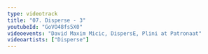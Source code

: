 ```yaml
---
type: videotrack
title: "07. Disperse - 3"
youtubeId: "GoVO48fs5X0"
videoevents: "David Maxim Micic, DispersE, Plini at Patronaat"
videoartists: ["Disperse"]
---
```

